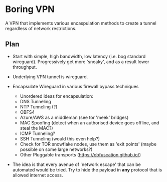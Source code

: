# Boring VPN
A VPN that implements various encaspulation methods to create a tunnel regardless of network restrictions.

## Plan
- Start with simple, high bandwidth, low latency (i.e. bog standard wireguard). Progressively get more 'sneaky', and as a result lower throughput.
- Underlying VPN tunnel is wireguard.
- Encapsulate Wireguard in various firewall bypass techniques
   - Unordered ideas for encapsulation:
    - DNS Tunneling
    - NTP Tunneling (?)
    - OBFS4
    - Azure/AWS as a middleman (see tor 'meek' bridges)
    - MAC Spoofing (detect when an authorised device goes offline, and steal the MAC?)
    - ICMP Tunneling?
    - SSH Tunneling (would this even help?)
    - Check for TOR snowflake nodes, use them as 'exit points' (maybe possible on some large networks?)
    - Other Pluggable transports (https://obfuscation.github.io/)

- The idea is that every avenue of 'network escape' that can be automated would be tried. Try to hide the payload in **any** protocol that is allowed internet access.
